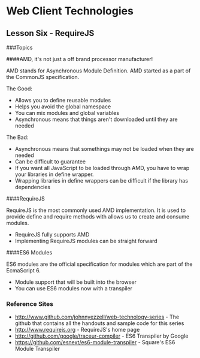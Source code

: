 Web Client Technologies
=======================

Lesson Six - RequireJS
----------------

###Topics

####AMD, it's not just a off brand processor manufacturer!

AMD stands for Asynchronous Module Definition.  AMD started as a part of the CommonJS specification.

The Good:

- Allows you to define reusable modules
- Helps you avoid the global namespace
- You can mix modules and global variables
- Asynchronous means that things aren't downloaded until they are needed

The Bad:

- Asynchronous means that somethings may not be loaded when they are needed
- Can be difficult to guarantee
- If you want all JavaScript to be loaded through AMD, you have to wrap your libraries in define wrapper.
- Wrapping libraries in define wrappers can be difficult if the library has dependencies

####RequireJS

RequireJS is the most commonly used AMD implementation.  It is used to provide define and require methods with allows us to create and consume modules.

- RequireJS fully supports AMD
- Implementing RequireJS modules can be straight forward

####ES6 Modules

ES6 modules are the official specification for modules which are part of the EcmaScript 6.

- Module support that will be built into the browser
- You can use ES6 modules now with a transpiler

### Reference Sites

- http://www.github.com/johnnyezzell/web-technology-series - The github that contains all the handouts and sample code for this series
- http://www.requirejs.org - RequireJS's home page
- http://github.com/google/traceur-compiler - ES6 Transpiler by Google
- https://github.com/esnext/es6-module-transpiler - Square's ES6 Module Transpiler
